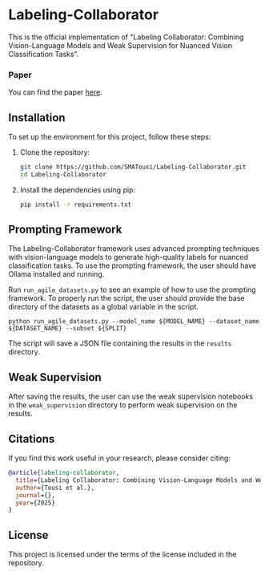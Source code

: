 # Labeling-Collaborator

This is the official implementation of "Labeling Collaborator: Combining Vision-Language Models and Weak Supervision for Nuanced Vision Classification Tasks".

### Paper
You can find the paper [here](https://openaccess.thecvf.com/content/CVPR2025W/FGVC/papers/Tousi_Combining_Vision-Language_Models_and_Weak_Supervision_for_Nuanced_Vision_Classification_CVPRW_2025_paper.pdf).
## Installation

To set up the environment for this project, follow these steps:

1. Clone the repository:
   ```bash
   git clone https://github.com/SMATousi/Labeling-Collaborator.git
   cd Labeling-Collaborator
   ```

2. Install the dependencies using pip:
   ```bash
   pip install -r requirements.txt
   ```

## Prompting Framework

The Labeling-Collaborator framework uses advanced prompting techniques with vision-language models to generate high-quality labels for nuanced classification tasks. To use the prompting framework, the user should have Ollama installed and running.

Run `run_agile_datasets.py` to see an example of how to use the prompting framework. To properly run the script, the user should provide the base directory of the datasets as a global variable in the script.

```
python run_agile_datasets.py --model_name ${MODEL_NAME} --dataset_name ${DATASET_NAME} --subset ${SPLIT}
```

The script will save a JSON file containing the results in the `results` directory.

## Weak Supervision

After saving the results, the user can use the weak supervision notebooks in the `weak_supervision` directory to perform weak supervision on the results.

## Citations

If you find this work useful in your research, please consider citing:

```bibtex
@article{labeling-collaborator,
  title={Labeling Collaborator: Combining Vision-Language Models and Weak Supervision for Nuanced Vision Classification Tasks},
  author={Tousi et al.},
  journal={},
  year={2025}
}
```

## License

This project is licensed under the terms of the license included in the repository.
